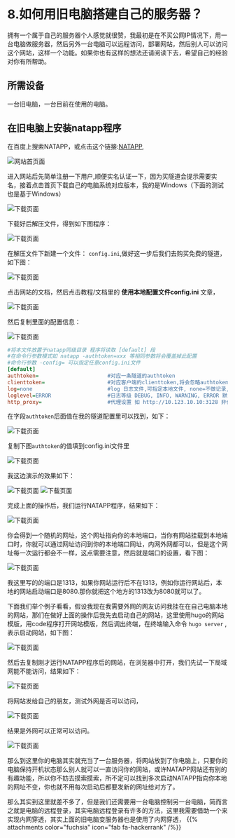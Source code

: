 # 8.如何用旧电脑搭建自己的服务器？

拥有一个属于自己的服务器个人感觉就很赞，我最初是在不买公网IP情况下，用一台电脑做服务器，然后另外一台电脑可以远程访问，部署网站，然后别人可以访问这个网站，这样一个功能。如果你也有这样的想法还请阅读下去，希望自己的经验对你有所帮助。

## 所需设备

一台旧电脑，一台目前在使用的电脑。

## 在旧电脑上安装natapp程序

在百度上搜索NATAPP，或点击这个链接:[NATAPP](https://natapp.cn/),

![网站首页面](屏幕截图%202024-02-02%20113627.png)

进入网站后先简单注册一下用户,顺便实名认证一下，因为买隧道会提示需要实名，接着点击首页下载自己的电脑系统对应版本，我的是Windows（下面的测试也是基于Windows）

![下载页面](图1.png)

下载好后解压文件，得到如下图程序：

![下载页面](图2.png)

在解压文件下新建一个文件： `config.ini`,做好这一步后我们去购买免费的隧道，如下图：

![下载页面](图3.png)

点击网站的文档，然后点击教程/文档里的 **使用本地配置文件config.ini** 文章，

![下载页面](图6.png)

然后复制里面的配置信息：

![下载页面](图7.png)

```config.ini
#将本文件放置于natapp同级目录 程序将读取 [default] 段
#在命令行参数模式如 natapp -authtoken=xxx 等相同参数将会覆盖掉此配置
#命令行参数 -config= 可以指定任意config.ini文件
[default]
authtoken=                      #对应一条隧道的authtoken
clienttoken=                    #对应客户端的clienttoken,将会忽略authtoken,若无请留空,
log=none                        #log 日志文件,可指定本地文件, none=不做记录,stdout=直接屏幕输出 ,默认为none
loglevel=ERROR                  #日志等级 DEBUG, INFO, WARNING, ERROR 默认为 DEBUG
http_proxy=                     #代理设置 如 http://10.123.10.10:3128 非代理上网用户请务必留空

```

在字段`authtoken`后面值在我的隧道配置里可以找到，如下：

![下载页面](图4.png)

复制下图`authtoken`的值填到config.ini文件里

![下载页面](图5.png)

我这边演示的效果如下：

![下载页面](图8.png)
![下载页面](图9.png)

完成上面的操作后，我们运行NATAPP程序，结果如下：

![下载页面](图10.png)

你会得到一个随机的网址，这个网址指向你的本地端口，当你有网站挂载到本地端口时，你就可以通过网址访问到你的本地端口网址，内网外网都可以，但是这个网址每一次运行都会不一样，这点需要注意，然后就是端口的设置，看下图：

![下载页面](图5.png)

我这里写的的端口是1313，如果你网站运行后不在1313，例如你运行网站后，本地的网站启动端口是8080.那你就把这个地方的1313改为8080就可以了。

下面我们举个例子看看，假设我现在我需要外网的网友访问我挂在在自己电脑本地的网站，那们在做好上面的操作后我先去启动自己的网站，这里使用hugo的网站模版，用code程序打开网站模版，然后调出终端，在终端输入命令 `hugo server` ,表示启动网站，如下图：

![下载页面](图11.png)

然后去复制刚才运行NATAPP程序后的网站，在浏览器中打开，我们先试一下局域网能不能访问，结果如下：

![下载页面](图12.png)

将网站发给自己的朋友，测试外网是否可以访问，

![下载页面](图13.png)

结果是外网可以正常可以访问。

![下载页面](图14.png)

那么到这里你的电脑其实就充当了一台服务器，将网站放到了你电脑上，只要你的电脑保持开机状态那么别人就可以一直访问你的网站，或许NATAPP网站还有别的有趣功能，所以你不妨去摸索摸索，所不定可以找到多次启动NATAPP指向你本地的网址不变，你也就不用每次启动后都要发新的网址给对方了。

那么其实到这里就差不多了，但是我们还需要用一台电脑控制另一台电脑，简而言之就是电脑的远程登录，其实电脑远程登录有许多的方法，这里我需要借助一个来实现内网穿透，其实上面的旧电脑变服务器也是使用了内网穿透，
{{% attachments color="fuchsia" icon="fab fa-hackerrank" /%}}
